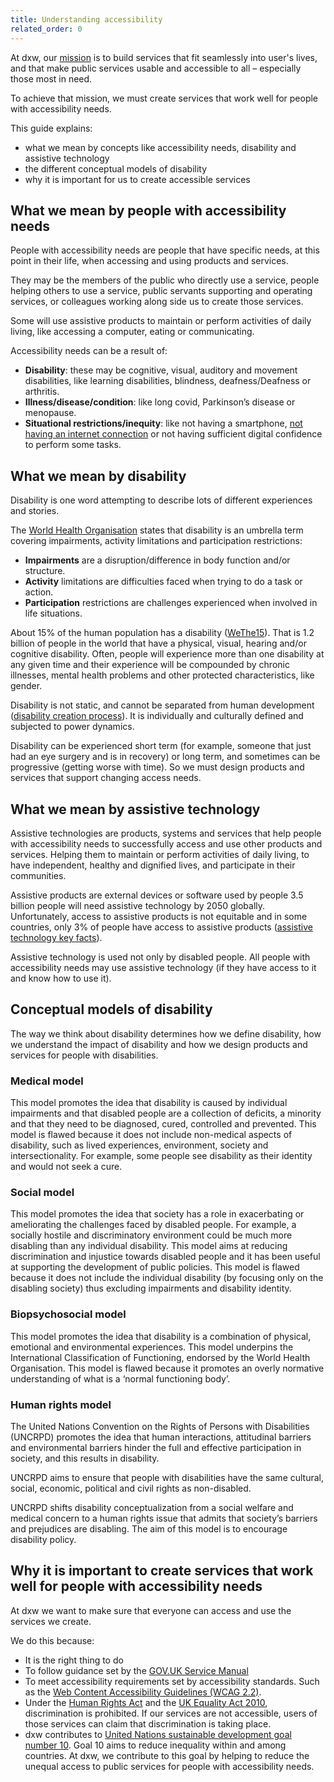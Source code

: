 ```yaml
---
title: Understanding accessibility
related_order: 0
---
```

At dxw, our [mission](https://playbook.dxw.com/about-us/our-mission-values-and-principles/#our-mission) is to build services
that fit seamlessly into user's lives, and that make public services
usable and accessible to all – especially those most in need.

To achieve that mission, we must create services that work well for people with accessibility needs.

This guide explains:
* what we mean by concepts like accessibility needs, disability and assistive technology
* the different conceptual models of disability
* why it is important for us to create accessible services

## What we mean by people with accessibility needs
People with accessibility needs are people that have specific needs, at this point in their life, when accessing and 
using products and services.

They may be the members of the public who directly use a service, people helping others to use a service, public servants
supporting and operating services, or colleagues working along side us to create those services.

Some will use assistive products to maintain or perform activities of daily living, like accessing a computer, eating or 
communicating.

Accessibility needs can be a result of:

* **Disability**: these may be cognitive, visual, auditory and movement disabilities, like learning disabilities, blindness,
  deafness/Deafness or arthritis.
* **Illness/disease/condition**: like long covid, Parkinson’s disease or menopause.
* **Situational restrictions/inequity**: like not having a smartphone,
  [not having an internet connection](https://www.ons.gov.uk/peoplepopulationandcommunity/householdcharacteristics/homeinternetandsocialmediausage/articles/exploringtheuksdigitaldivide/2019-03-04)
  or not having sufficient digital confidence to perform some tasks.  

## What we mean by disability
Disability is one word attempting to describe lots of different experiences and stories.

The [World Health Organisation](https://cdn.who.int/media/docs/default-source/classification/icf/icfbeginnersguide.pdf)
states that disability is an umbrella term covering impairments, activity limitations
and participation restrictions:
* **Impairments** are a disruption/difference in body function and/or structure. 
* **Activity** limitations are difficulties faced when trying to do a task or action.
* **Participation** restrictions are challenges experienced when involved in life situations.

About 15% of the human population has a disability
([WeThe15](https://www.wethe15.org/?gclid=CjwKCAjw3ueiBhBmEiwA4BhspLqd1n_QXa2rqEQp-PnT04IVYx2A13O8VvrRddNMBoQmK-Wf5ES7SBoCWVkQAvD_BwE)).
That is 1.2 billion of people in the world that have a physical, visual, hearing and/or cognitive disability.
Often, people will experience more than one disability at any given time and their experience will be compounded by 
chronic illnesses, mental health problems and other protected characteristics, like gender. 

Disability is not static, and cannot be separated from human development
([disability creation process](https://sjdr.se/articles/10.16993/sjdr.62#3-fundamentals-of-the-dcp)). It is
individually and culturally defined and subjected to power dynamics.

Disability can be experienced short term (for example, someone that just had an eye surgery and is in recovery) or
long term, and sometimes can be progressive (getting worse with time). So we must design products and services that 
support changing access needs.

## What we mean by assistive technology
Assistive technologies are products, systems and services that help people with accessibility needs to successfully access and
use other products and services. Helping them to maintain or perform activities of daily living, to have independent, healthy and
dignified lives, and participate in their communities.

Assistive products are external devices or software used by people 3.5 billion people will need assistive technology by 2050 globally.
Unfortunately, access to assistive products is not equitable and in some countries, only 3% of people have access to assistive products
([assistive technology key facts](https://www.who.int/news-room/fact-sheets/detail/assistive-technology)).

Assistive technology is used not only by disabled people. All people with accessibility needs may use assistive technology
(if they have access to it and know how to use it).

## Conceptual models of disability
The way we think about disability determines how we define disability, how we understand the impact of disability and how
we design products and services for people with disabilities.

### Medical model
This model promotes the idea that disability is caused by individual impairments and that disabled people are a collection of
deficits, a minority and that they need to be diagnosed, cured, controlled and prevented. This model is flawed because it does
not include non-medical aspects of disability, such as lived experiences, environment, society and intersectionality. For example,
some people see disability as their identity and would not seek a cure.

### Social model
This model promotes the idea that society has a role in exacerbating or ameliorating the challenges faced by disabled people. For
example, a socially hostile and discriminatory environment could be much more disabling than any individual disability. This model
aims at reducing discrimination and injustice towards disabled people and it has been useful at supporting the development of
public policies. This model is flawed because it does not include the individual disability (by focusing only on the disabling
society) thus excluding impairments and disability identity.

### Biopsychosocial model
This model promotes the idea that disability is a combination of physical, emotional and environmental experiences. This model
underpins the International Classification of Functioning, endorsed by the World Health Organisation. This model is flawed
because it promotes an overly normative understanding of what is a ‘normal functioning body’.

### Human rights model
The United Nations Convention on the Rights of Persons with Disabilities (UNCRPD) promotes the idea that human interactions,
attitudinal barriers and environmental barriers hinder the full and effective participation in society, and this results in
disability.

UNCRPD aims to ensure that people with disabilities have the same cultural, social, economic, political and civil
rights as non-disabled.

UNCRPD shifts disability conceptualization from a social welfare and medical concern to a human rights
issue that admits that society’s barriers and prejudices are disabling. The aim of this model is to encourage disability policy.

## Why it is important to create services that work well for people with accessibility needs
At dxw we want to make sure that everyone can access and use the services we create.

We do this because:
* It is the right thing to do
* To follow guidance set by the
  [GOV.UK Service Manual](https://www.gov.uk/service-manual/helping-people-to-use-your-service/making-your-service-accessible-an-introduction)
* To meet accessibility requirements set by accessibility standards. Such as the
  [Web Content Accessibility Guidelines (WCAG 2.2)](https://www.gov.uk/service-manual/helping-people-to-use-your-service/understanding-wcag).
* Under the [Human Rights Act](https://www.equalityhumanrights.com/human-rights/human-rights-act/article-14-protection-discrimination)
  and the [UK Equality Act 2010](https://www.gov.uk/guidance/equality-act-2010-guidance#overview), discrimination is prohibited.
  If our services are not accessible, users of those services can claim that discrimination is taking place.
* dxw contributes to [United Nations sustainable development goal number 10](https://sdgs.un.org/goals/goal10#targets_and_indicators).
  Goal 10 aims to reduce inequality within and among countries. At dxw, we contribute to this goal
  by helping to reduce the unequal access to public services for people with accessibility needs.
